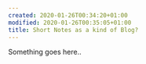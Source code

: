 ```yaml
---
created: 2020-01-26T00:34:20+01:00
modified: 2020-01-26T00:35:05+01:00
title: Short Notes as a kind of Blog?
---
```


Something goes here..